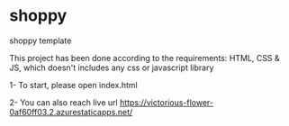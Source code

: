 # shoppy
shoppy template

This project has been done  according to the requirements: HTML, CSS & JS, which doesn't includes any css or javascript library

1- To start, please open index.html 


2- You can also reach live url https://victorious-flower-0af60ff03.2.azurestaticapps.net/

